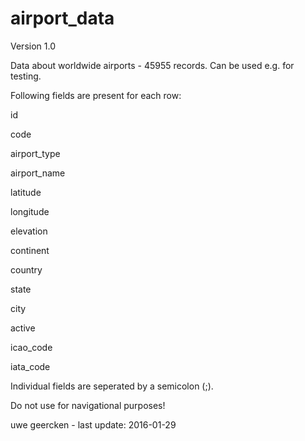 airport_data
============

Version 1.0

Data about worldwide airports - 45955 records. Can be used e.g. for testing.

Following fields are present for each row:

id

code

airport_type

airport_name

latitude

longitude

elevation

continent

country

state

city

active

icao_code

iata_code


Individual fields are seperated by a semicolon (;).

Do not use for navigational purposes!

uwe geercken - last update: 2016-01-29

